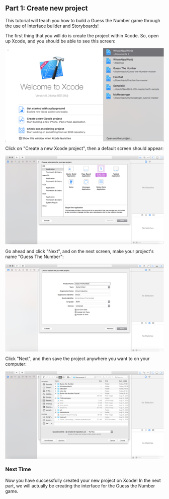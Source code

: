 ## Part 1: Create new project

This tutorial will teach you how to build a Guess the Number game through the use of Interface builder and Storyboards!

The first thing that you will do is create the project within Xcode. So, open up Xcode, and you should be able to see this screen:

<p align="center"> <img src="/images/xcodeMainScreen.png" align="center"> </p>

Click on "Create a new Xcode project", then a default screen should appear:

<p align="center"> <img src="/images/createProject.png" align="center"> </p>

Go ahead and click "Next", and on the next screen, make your project's name "Guess The Number":

<p align="center"> <img src="/images/inputProjectName.png" align="center"> </p>

Click "Next", and then save the project anywhere you want to on your computer:

<p align="center"> <img src="/images/saveProject.png" align="center"> </p>

### Next Time

Now you have successfully created your new project on Xcode! In the next part, we will actually be creating the interface for the Guess the Number game.
